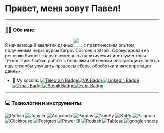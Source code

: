 # Привет, меня зовут Павел!

---

### :man_technologist: Обо мне:

Я начинающий аналитик данных<img src="https://media.giphy.com/media/WUlplcMpOCEmTGBtBW/giphy.gif" width="30px"> с практическим опытом, полученным через курсы Karpov.Courses и Stepik. Сфокусирован на решении бизнес-задач с помощью аналитических инструментов и технологий. Люблю работу с большими объемами информации и всегда ищу способы улучшить процессы сбора, обработки и интерпретации данных.


- :iphone: My socials: [![Telegram Badge](https://img.shields.io/badge/-Telegram-blue?style=flat&logo=Telegram&logoColor=white)](https://t.me/finesyazxc/)[![VK Badge](https://img.shields.io/badge/-VK-blue?style=flat&logo=VK&logoColor=white)](https://vk.com/pavel_fineskin)[![LinkedIn Badge](https://img.shields.io/badge/-LinkedIn-blue?style=flat&logo=LinkedIn&logoColor=white)]()[![Gmail Badge](https://img.shields.io/badge/-Gmail-red?style=flat&logo=Gmail&logoColor=white)](mailto:alexeyf08@gmail.com)[![Stepik Badge](https://img.shields.io/badge/-Stepik-black?style=flat&logo=STMicroelectronics&logoColor=white)](https://stepik.org/users/116836890/)[![Habr Badge](https://img.shields.io/badge/-Habr-9cf?style=flat&logo=Habr&logoColor=white)]()


---

### 💻 Технологии и инструменты:
![Python](https://img.shields.io/badge/Python-black?style=for-the-badge&logo=python&logoColor=white)
![Jupyter](https://img.shields.io/badge/jupyter-black?style=for-the-badge&logo=jupyter&logoColor=white)
![Anaconda](https://img.shields.io/badge/anaconda-black?style=for-the-badge&logo=anaconda&logoColor=white)
![Pandas](https://img.shields.io/badge/Pandas-black?style=for-the-badge&logo=Pandas&logoColor=white)
![NumPy](https://img.shields.io/badge/NumPy-black?style=for-the-badge&logo=NumPy&logoColor=white)
![SciPy](https://img.shields.io/badge/SciPy-black?style=for-the-badge&logo=SciPy&logoColor=white)
![Pingouin](https://img.shields.io/badge/Pingouin-black?style=for-the-badge&logo=Pingouin&logoColor=white)
![Clickhouse](https://img.shields.io/badge/Clickhouse-black?style=for-the-badge&logo=Clickhouse&logoColor=white)
![Postgres](https://img.shields.io/badge/PostgreSQL-black?style=for-the-badge&logo=postgresql&logoColor=white)
![Power BI](https://img.shields.io/badge/Power_BI-black?style=for-the-badge&logo=PowerBI&logoColor=white)
![Redash](https://img.shields.io/badge/Redash-black?style=for-the-badge&logo=Redash&logoColor=white)
![Tableau](https://img.shields.io/badge/Tableau-black?style=for-the-badge&logo=Tableau&logoColor=white)
![google sheets](https://img.shields.io/badge/Google%20Sheets-black?style=for-the-badge&logo=google-sheets&logoColor=white)


-------------

